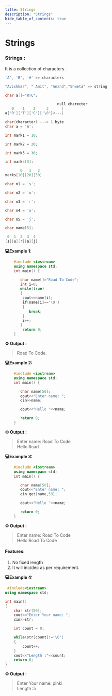 ```yaml
---
title: Strings
description: "Strings"
hide_table_of_contents: true
---
```


# Strings

### Strings :

It is a collection of characters .

```cpp
'A', 'B', '#' => characters

"Avishkar", " Amit", "Anand","Shweta" => string

char a[]="RTC";

                        null charecter
   0    1    2     3      |
a['R']['T']['C']['\0']<---|
```

```cpp
char(character) ---> 1 byte
char a = 'A';

int mark1 = 10;

int mark2 = 20;

int mark3 = 30;

int marks[3];

       0   1   2
marks[10][20][30]
```

```cpp
char n1 = 's';

char n2 = 'u';

char n3 = 'r';

char n4 = 'a';

char n5 = 'j';

char name[5];

 0  1  2  3  4
[s][u][r][a][j]
```

**💻Example 1️:**

```cpp
    #include <iostream>
    using namespace std;
    int main() {

       char name[]="Road To Code";
       int i=0;
       while(true)
       {
        cout<<name[i];
        if(name[i]=='\0')
        {
           break;
        }
        i++;
       }
        return 0;
    }
```

**⚙️ Output :**

> Road To Code.

**💻Example 2:**

```cpp
    #include <iostream>
    using namespace std;
    int main() {

       char name[50];
       cout<<"Enter name: ";
       cin>>name;

       cout<<"Hello "<<name;

       return 0;
    }
```

**⚙️ Output :**

> Enter name: Road To Code<br  />
> Hello Road

**💻Example 3:**

```cpp
    #include <iostream>
    using namespace std;
    int main() {

       char name[50];
       cout<<"Enter name: ";
       cin.get(name,50);

       cout<<"Hello "<<name;

       return 0;
    }
```

**⚙️ Output :**

> Enter name: Road To Code<br  />
> Hello Road To Code

#### Features:

1. No fixed length
2. It will inc/dec as per requirement.

**💻Example 4:**

```cpp
 #include<iostream>
using namespace std;

int main()
{
    char str[50];
    cout<<"Enter Your name: ";
    cin>>str;

    int count = 0;

    while(str[count]!='\0')
    {
        count++;
    }
    cout<<"Length :"<<count;
    return 0;
}
```

**⚙️ Output :**

> Enter Your name: pinki <br/>
> Length :5

